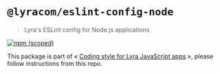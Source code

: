 # `@lyracom/eslint-config-node`

> Lyra's ESLint config for Node.js applications

[![npm (scoped)](https://img.shields.io/npm/v/@lyracom/eslint-config-node)](https://www.npmjs.com/package/@lyracom/eslint-config-node)

This package is part of « [Coding style for Lyra JavaScript apps](https://github.com/lyra/coding-style) », please follow instructions from this repo.
